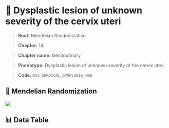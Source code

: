 # 🧪 Dysplastic lesion of unknown severity of the cervix uteri

> **Root:** Mendelian Randomization

> **Chapter:** 14  

> **Chapter name:** Genitourinary

> **Phenotype:** Dysplastic lesion of unknown severity of the cervix uteri  

> **Code:** `N14_CERVICAL_DYSPLASIA_NOS`

## 🧬 Mendelian Randomization  

<img src="/MR/Figures/Forward/N14_CERVICAL_DYSPLASIA_NOS.png"/>

## 📊 Data Table

<CsvTableMRF src="/MR/Data/Forward/N14_CERVICAL_DYSPLASIA_NOS.csv"/>
